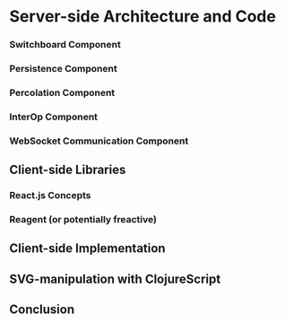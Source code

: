 # Server-side Architecture and Code


### Switchboard Component

### Persistence Component

### Percolation Component

### InterOp Component

### WebSocket Communication Component

## Client-side Libraries

### React.js Concepts

### Reagent (or potentially freactive)

## Client-side Implementation

## SVG-manipulation with ClojureScript

## Conclusion
